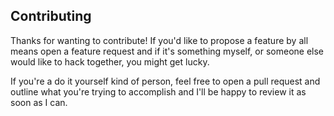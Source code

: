 ## Contributing

Thanks for wanting to contribute! If you'd like to propose a feature by all means open a feature request and if it's something myself, or someone else would like to hack together, you might get lucky.

If you're a do it yourself kind of person, feel free to open a pull request and outline what you're trying to accomplish and I'll be happy to review it as soon as I can.
